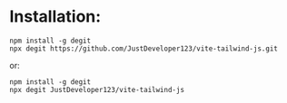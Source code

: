 # Installation:

```
npm install -g degit
npx degit https://github.com/JustDeveloper123/vite-tailwind-js.git
```

or:

```
npm install -g degit
npx degit JustDeveloper123/vite-tailwind-js
```
